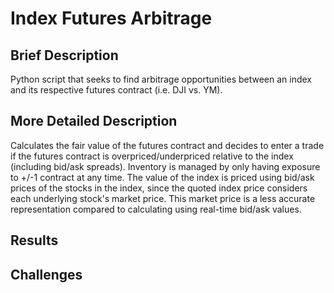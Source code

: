# Index Futures Arbitrage
## Brief Description
Python script that seeks to find arbitrage opportunities between an index and its respective futures contract (i.e. DJI vs. YM).

## More Detailed Description
Calculates the fair value of the futures contract and decides to enter a trade if the futures contract is overpriced/underpriced relative to the index (including bid/ask spreads). Inventory is managed by only having exposure to +/-1 contract at any time. The value of the index is priced using bid/ask prices of the stocks in the index, since the quoted index price considers each underlying stock's market price. This market price is a less accurate representation compared to calculating using real-time bid/ask values.

## Results

## Challenges
